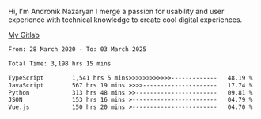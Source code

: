 Hi, I'm Andronik Nazaryan
I merge a passion for usability and user experience with technical knowledge to create cool digital experiences.

[My Gitlab](https://gitlab.com/anridev24)

<!--START_SECTION:waka-->

```txt
From: 28 March 2020 - To: 03 March 2025

Total Time: 3,198 hrs 15 mins

TypeScript        1,541 hrs 5 mins>>>>>>>>>>>>-------------   48.19 %
JavaScript        567 hrs 19 mins >>>>---------------------   17.74 %
Python            313 hrs 48 mins >>-----------------------   09.81 %
JSON              153 hrs 16 mins >------------------------   04.79 %
Vue.js            150 hrs 20 mins >------------------------   04.70 %
```

<!--END_SECTION:waka-->
